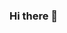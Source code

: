 ### Hi there 👋

<!--
**BrianPatHernandez/BrianPatHernandez** is a ✨ _special_ ✨ repository because its `README.md` (this file) appears on your GitHub profile.

Here are some ideas to get you started:

- 🔭 I’m currently working on a begginers projects 
- 🌱 I’m currently learning different programming languages 
- 💬 Ask me about ...
- 📫 How to reach me: Facebook - https://www.facebook.com/profile.php?id=100035557890425&mibextid=avESrC
- 😄 Pronouns: ...
- ⚡ Fun fact: ...
-->
